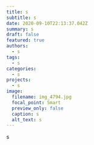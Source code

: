 ```yaml
---
title: s
subtitle: s
date: 2020-09-10T22:13:37.042Z
summary: s
draft: false
featured: true
authors:
  - s
tags:
  - s
categories:
  - s
projects:
  - s
image:
  filename: img_4794.jpg
  focal_point: Smart
  preview_only: false
  caption: s
  alt_text: s
---
```

s